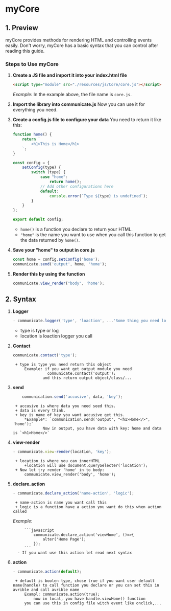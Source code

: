 # myCore

## 1. Preview
myCore provides methods for rendering HTML and controlling events easily. Don't worry, myCore has a basic syntax that you can control after reading this guide.

### Steps to Use myCore

1. **Create a JS file and import it into your index.html file**
    ```html
    <script type="module" src="./resources/js/Core/core.js"></script>
    ```
    *Example:* In the example above, the file name is `core.js`.

2. **Import the library into communicate.js**
    Now you can use it for everything you need.

3. **Create a config.js file to configure your data**
    You need to return it like this:
    ```javascript
    function home() {
        return `
            <h1>This is Home</h1>
        `;
    }

    const config = {
        setConfig(type) {
            switch (type) {
                case "home":
                    return home();
                // Add other configurations here
                default:
                    console.error(`Type ${type} is undefined`);
            }
        }
    };

    export default config;
    ```
    - `home()` is a function you declare to return your HTML.
    - `"home"` is the name you want to use when you call this function to get the data returned by `home()`.

4. **Save your "home" to output in core.js**
    ```javascript
    const home = config.setConfig('home');
    communicate.send('output', home, 'home');
    ```

5. **Render this by using the function**
    ```javascript
    communicate.view_render("body", 'home');
    ```

## 2. Syntax

 1. **Logger**
    ```javascript
    - communicate.logger('type', 'loaction', ...'Some thing you need log');
    ```
    + type is type or log
    + location is loaction logger you call
2. **Contact**
    ```javascript
    communicate.contact('type'); 
    ```
        + type is type you need return this object
            Example: if you want get output module you need 
                      communicate.contact('output');
                    and this return output object/class/...
3. **send**
    ```javascript
        communication.send('accusive', data, 'key');
    ```
        + accusive is where data you need seed this.  
        + data is every think.  
        + key is name of key you want accusive get this.  
            *Example*: `communication.send('output', "<h1>Home</>", 'home');`
                    Now in output, you have data with key: home and data is `<h1>Home</>`

4. **view-render**
    ```javascript
    - communicate.view-render(location, 'key');
    ```  
        + location is where you can innerHTML
            +location will use document.querySelecter('location');
        + Now let try render 'home' in to body:
            communicate.view_render('body', 'home');
5. **declare_action**
    ```javascript
    - communicate.declare_action('name-action', 'logic');
    ```

        + name-action is name you want call this
        + logic is a function have a action you want do this when action called
    *Example*: 

            ```javascript
                communicate.declare_action('viewHome', ()=>{
                    alter('Home Page');
                });
            ```        
         - If you want use this action let read next syntax

6. **action**
    ```javascript
    - communicate.action(default);
    ```
        + default is boolen type, chose true if you want user default name(handle) to call function you declare or you can set this in avrible and call avrible name
            Exampl: communicate.action(true);
                now in local, you have handle.viewHome() function
            you can use this in config file witch event like onclick,...
